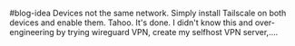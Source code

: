 #blog-idea 
Devices not the same network. Simply install Tailscale on both devices and enable them. Tahoo. It's done.
I didn't know this and over-engineering by trying wireguard VPN, create my selfhost VPN server,....

 